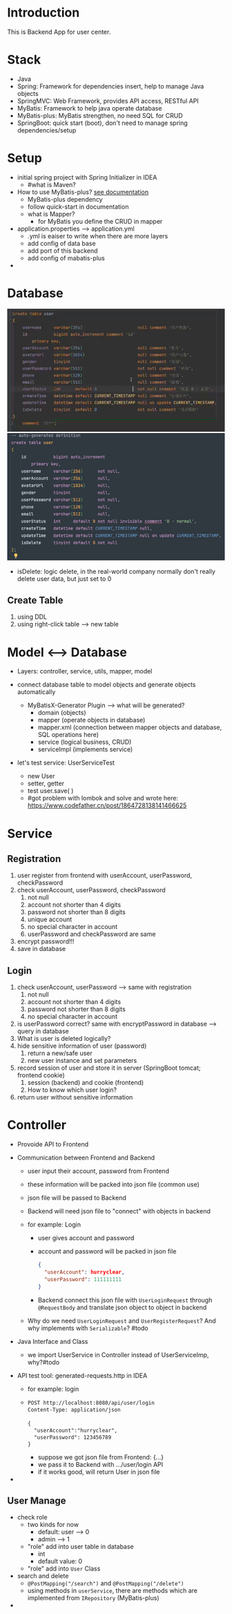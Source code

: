 # Introduction

This is Backend App for user center.

# Stack

- Java
- Spring: Framework for dependencies insert, help to manage Java objects
- SpringMVC: Web Framework, provides API access, RESTful API
- MyBatis: Framework to help java operate database
- MyBatis-plus: MyBatis strengthen, no need SQL for CRUD
- SpringBoot: quick start (boot), don't need to manage spring dependencies/setup

# Setup

- initial spring project with Spring Initializer in IDEA
  - #what is Maven?
- How to use MyBatis-plus? [see documentation](https://baomidou.com/getting-started/install/) 
  - MyBatis-plus dependency
  - follow quick-start in documentation
  - what is Mapper?
    - for MyBatis you define the CRUD in mapper
- application.properties --> application.yml
  - .yml is eaiser to write when there are more layers
  - add config of data base
  - add port of this backend
  - add config of mabatis-plus
- 

# Database

<img src="README.assets/image-20250310142607092.png" alt="image-20250310142607092" style="zoom:80%;" />

<img src="README.assets/image-20250310145401720.png" alt="image-20250310145401720" style="zoom:80%;" />

- isDelete: logic delete, in the real-world company normally don't really delete user data, but just set to 0

## Create Table

1. using DDL
2. using right-click table --> new table

# Model <--> Database

- Layers: controller, service, utils, mapper, model

- connect database table to model objects and generate objects automatically

  - MyBatisX-Generator Plugin --> what will be generated?
    - domain (objects)
    - mapper (operate objects in database)
    - mapper.xml (connection between mapper objects and database, SQL operations here)
    - service (logical business, CRUD)
    - serviceImpl (implements service)

- let's test service: UserServiceTest

  - new User
  - setter, getter
  - test user.save( )
  - #got problem with lombok and solve and wrote here: https://www.codefather.cn/post/1864728138141466625 
  

# Service

## Registration

1. user register from frontend with userAccount, userPassword, checkPassword
2. check userAccount, userPassword, checkPassword
   1. not null
   2. account not shorter than 4 digits
   3. password not shorter than 8 digits
   4. unique account
   5. no special character in account
   6. userPassword and checkPassword are same
3. encrypt password!!!
4. save in database

## Login

1. check userAccount, userPassword --> same with registration 
   1. not null
   2. account not shorter than 4 digits
   3. password not shorter than 8 digits
   4. no special character in account
2. is userPassword correct? same with encryptPassword in database --> query in database
3. What is user is deleted logically?
4. hide sensitive information of user (password)
   1. return a new/safe user
   2. new user instance and set parameters
5. record session of user and store it in server (SpringBoot tomcat; frontend cookie)
   1. session (backend) and cookie (frontend)
   2. How to know which user login? 
6. return user without sensitive information

# Controller

- Provoide API to Frontend

- Communication between Frontend and Backend

  - user input their account, password from Frontend

  - these information will be packed into json file (common use)

  - json file will be passed to Backend

  - Backend will need json file to "connect" with objects in backend

  - for example: Login

    - user gives account and password

    - account and password will be packed in json file

      ```json
      {
        "userAccount": hurryclear,
        "userPassword": 111111111
      }
      ```

    - Backend connect this json file with `UserLoginRequest` through `@RequestBody` and translate json object to object in backend

  - Why do we need `UserLoginRequest` and `UserRegisterRequest`? And why implements with `Serializable`? #todo

- Java Interface and Class

  - we import UserService in Controller instead of UserServiceImp, why?#todo

- API test tool: generated-requests.http in IDEA

  - for example: login

  - ```http
    POST http://localhost:8080/api/user/login
    Content-Type: application/json
    
    {
      "userAccount":"hurryclear",
      "userPassword": 123456789
    }
    ```

    - suppose we got json file from Frontend: {...}
    - we pass it to Backend with .../user/login API
    - if it works good, will return User in json file

- 

## User Manage

- check role
  - two kinds for now
    - default: user --> 0
    - admin --> 1
  - "role" add into user table in database
    - int
    - default value: 0
  - "role" add into `User` Class
- search and delete
  - `@PostMapping("/search")` and `@PostMapping("/delete")`
  - using methods in `userService`, there are methods which are implemented from `IRepository` (MyBatis-plus)
- 

